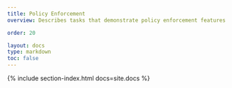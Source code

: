 ```yaml
---
title: Policy Enforcement
overview: Describes tasks that demonstrate policy enforcement features.

order: 20

layout: docs
type: markdown
toc: false
---
```


{% include section-index.html docs=site.docs %}
